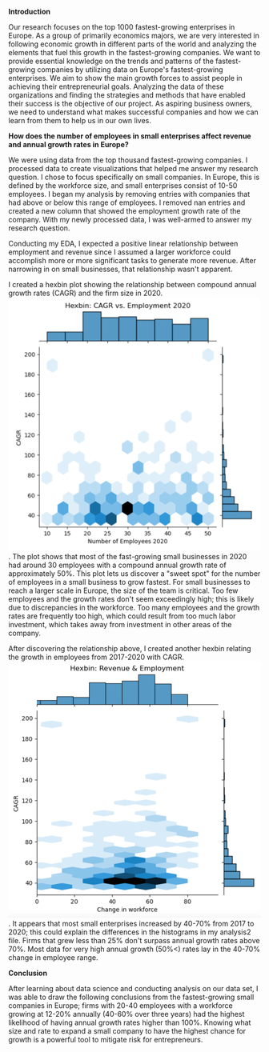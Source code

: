 **Introduction**

Our research focuses on the top 1000 fastest-growing enterprises in Europe. As a group of primarily economics majors, we are very interested in following economic growth in different parts of the world and analyzing the elements that fuel this growth in the fastest-growing companies. We want to provide essential knowledge on the trends and patterns of the fastest-growing companies by utilizing data on Europe's fastest-growing enterprises. We aim to show the main growth forces to assist people in achieving their entrepreneurial goals. Analyzing the data of these organizations and finding the strategies and methods that have enabled their success is the objective of our project. As aspiring business owners, we need to understand what makes successful companies and how we can learn from them to help us in our own lives.

**How does the number of employees in small enterprises affect revenue and annual growth rates in Europe?**

We were using data from the top thousand fastest-growing companies. I processed data to create visualizations that helped me answer my research question. I chose to focus specifically on small companies. In Europe, this is defined by the workforce size, and small enterprises consist of 10-50 employees. I began my analysis by removing entries with companies that had above or below this range of employees. I removed nan entries and created a new column that showed the employment growth rate of the company. With my newly processed data, I was well-armed to answer my research question.

Conducting my EDA, I expected a positive linear relationship between employment and revenue since I assumed a larger workforce could accomplish more or more significant tasks to generate more revenue. After narrowing in on small businesses, that relationship wasn't apparent.

I created a hexbin plot showing the relationship between compound annual growth rates (CAGR) and the firm size in 2020. ![Employee count and annual growth](https://github.com/ubco-W2022T2-data301/project-group43/blob/main/images/CAGR_vs._%23employees.png). The plot shows that most of the fast-growing small businesses in 2020 had around 30 employees with a compound annual growth rate of approximately 50%. This plot lets us discover a "sweet spot" for the number of employees in a small business to grow fastest. For small businesses to reach a larger scale in Europe, the size of the team is critical. Too few employees and the growth rates don't seem exceedingly high; this is likely due to discrepancies in the workforce. Too many employees and the growth rates are frequently too high, which could result from too much labor investment, which takes away from investment in other areas of the company.

After discovering the relationship above, I created another hexbin relating the growth in employees from 2017-2020 with CAGR. ![Employee and Annual Growth Rates](https://github.com/ubco-W2022T2-data301/project-group43/blob/main/images/Growth_rates%20.png). It appears that most small enterprises increased by 40-70% from 2017 to 2020; this could explain the differences in the histograms in my analysis2 file. Firms that grew less than 25% don't surpass annual growth rates above 70%. Most data for very high annual growth (50%\<) rates lay in the 40-70% change in employee range.

**Conclusion**

After learning about data science and conducting analysis on our data set, I was able to draw the following conclusions from the fastest-growing small companies in Europe; firms with 20-40 employees with a workforce growing at 12-20% annually (40-60% over three years) had the highest likelihood of having annual growth rates higher than 100%. Knowing what size and rate to expand a small company to have the highest chance for growth is a powerful tool to mitigate risk for entrepreneurs.
